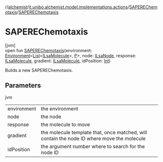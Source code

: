 //[alchemist](../../../index.md)/[it.unibo.alchemist.model.implementations.actions](../index.md)/[SAPEREChemotaxis](index.md)/[SAPEREChemotaxis](-s-a-p-e-r-e-chemotaxis.md)

# SAPEREChemotaxis

[jvm]\
open fun [SAPEREChemotaxis](-s-a-p-e-r-e-chemotaxis.md)(environment: [Environment](../../it.unibo.alchemist.model.interfaces/-environment/index.md)<[List](https://docs.oracle.com/javase/8/docs/api/java/util/List.html)<[ILsaMolecule](../../it.unibo.alchemist.model.interfaces/-i-lsa-molecule/index.md)>, [P](../../it.unibo.alchemist.model.implementations.reactions/-s-a-p-e-r-e-gradient/index.md)>, node: [ILsaNode](../../it.unibo.alchemist.model.interfaces/-i-lsa-node/index.md), response: [ILsaMolecule](../../it.unibo.alchemist.model.interfaces/-i-lsa-molecule/index.md), gradient: [ILsaMolecule](../../it.unibo.alchemist.model.interfaces/-i-lsa-molecule/index.md), idPosition: [Int](https://kotlinlang.org/api/latest/jvm/stdlib/kotlin/-int/index.html))

Builds a new SAPEREChemotaxis.

## Parameters

jvm

| | |
|---|---|
| environment | the environment |
| node | the node |
| response | the molecule to move |
| gradient | the molecule template that, once matched, will contain the node ID where move the molecule |
| idPosition | the argument number where to search for the node ID |

